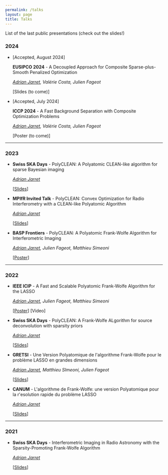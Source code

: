 ```yaml
---
permalink: /talks
layout: page
title: Talks
---
```


List of the last public presentations (check out the slides!)
### 2024

* [Accepted, August 2024]

  **EUSIPCO 2024** - A Decoupled Approach for Composite Sparse-plus-Smooth Penalized Optimization

  *<u>Adrian Jarret</u>, Valérie Costa, Julien Fageot*

  [Slides (to come)]

* [Accepted, July 2024]

   **ICCP 2024** - A Fast Background Separation with Composite Optimization Problems

  *<u>Adrian Jarret</u>, Valérie Costa, Julien Fageot*

  [Poster (to come)]


---

### 2023

* **Swiss SKA Days** - PolyCLEAN: A Polyatomic CLEAN-like algorithm for sparse Bayesian imaging

  *<u>Adrian Jarret</u>*

  [<a href="/assets/talks/skadays23.pdf" target="_blank">Slides</a>]

* **MPIfR Invited Talk** - PolyCLEAN: Convex Optimization for Radio Interferometry with a CLEAN-like Polyatomic Algorithm

  *<u>Adrian Jarret</u>*

  [<a href="/assets/talks/polyclean_mpifr.pdf" target="_blank">Slides</a>]

* **BASP Frontiers** - PolyCLEAN: A Polyatomic Frank-Wolfe Algorithm for Interferometric Imaging

  *<u>Adrian Jarret</u>, Julien Fageot, Matthieu Simeoni*

  [<a href="/assets/talks/basp23.pdf" target="_blank">Poster</a>]

---

### 2022

* **IEEE ICIP** - A Fast and Scalable Polyatomic Frank-Wolfe Algorithm for the LASSO

  *<u>Adrian Jarret</u>, Julien Fageot, Matthieu Simeoni*

  [<a href="/assets/talks/icip22.pdf" target="_blank">Poster</a>] [Video]


* **Swiss SKA Days** - PolyCLEAN: A Frank-Wolfe ALgorithm for source deconvolution with sparsity priors

  *<u>Adrian Jarret</u>*

  [<a href="/assets/talks/skadays22.pdf" target="_blank">Slides</a>]

* **GRETSI** - Une Version Polyatomique de l'algorithme Frank-Wolfe pour le problème LASSO en grandes dimensions

  *<u>Adrian Jarret</u>, Matthieu SImeoni, Julien Fageot*

  [<a href="/assets/talks/gretsi2022.pdf" target="_blank">Slides</a>]

* **CANUM** - L'algorithme de Frank-Wolfe: une version Polyatomique pour la r'esolution rapide du problème LASSO

  *<u>Adrian Jarret</u>*

  [<a href="/assets/talks/canum.pdf" target="_blank">Slides</a>]

---

### 2021

* **Swiss SKA Days** - Interferometric Imaging in Radio Astronomy with the Sparsity-Promoting Frank-Wolfe Algorithm

  *<u>Adrian Jarret</u>*

  [<a href="/assets/talks/skadays21.pdf" target="_blank">Slides</a>]
